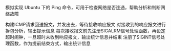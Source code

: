模拟实现 Ubuntu 下的 Ping 命令，可用于检查网络是否连通，帮助分析和判断网络故障
	
构建ICMP请求回送报文，并发出去，等待接收响应报文
对接收到的响应报文进行拆包分析，输出提示信息
每次接收报文前先注册SIGALRM信号处理函数，再设定超时闹钟，一旦超时未收到响应报文，输出统计信息并结束
注册了SIGINT信号处理函数，作为提前结束方式，输出统计信息
